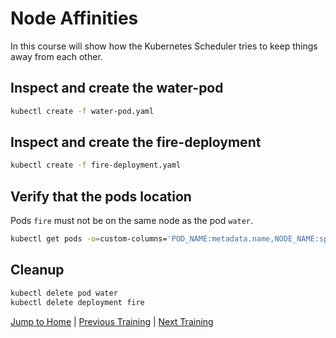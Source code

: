 # Node Affinities

In this course will show how the Kubernetes Scheduler tries to keep things away from each other.

## Inspect and create the water-pod

```bash
kubectl create -f water-pod.yaml
```

## Inspect and create the fire-deployment

```bash
kubectl create -f fire-deployment.yaml
```

## Verify that the pods location

Pods `fire` must not be on the same node as the pod `water`.

```bash
kubectl get pods -o=custom-columns='POD_NAME:metadata.name,NODE_NAME:spec.nodeName'
```

## Cleanup

```bash
kubectl delete pod water
kubectl delete deployment fire
```

[Jump to Home](../README.md) | [Previous Training](../19_scheduling-node-selector/README.md) | [Next Training](../21_scheduling-taints-and-tolerations/README.md)